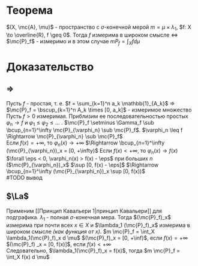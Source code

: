 # Теорема
$(X, \mc{A}, \mu)$ - пространство с $\sigma$-конечной мерой $m = \mu \times \lambda_1$, $f: X \to \overline{R}, f \geq 0$. Тогда $f$ измерима в широком смысле $\iff$ $\mc{P}_f$ - измеримо
и в этом случае $m P_f = \int_{X} f d \mu$
# Доказательство
## $\Rightarrow$
Пусть $f$ - простая, т. е. $f = \sum_{k=1}^n a_k \mathbb{1}_{A_k}$ $\Rightarrow$ $\mc{P}_f = \bscup_{k=1}^n A_k \times [0, a_k]$ - измеримое множество
Пусть $f > 0$ измеримая. Приблизим ее последовательностью простых $\varphi_n \to f$ и $\varphi_1 \leq \varphi_2 \leq ...$ . $\mc{P}_f \setminus \Gamma_f \sub \bcup_{n=1}^\infty \mc{P}_{\varphi_n} \sub \mc{P}_f$. $\varphi_n \leq f \Rightarrow \mc{P}_{\varphi_n} \sub \mc{P}_f$  
	Если $f(x) = +\infty$, то $\varphi_n(x) \to +\infty$ $\Rightarrow \bcup_{n=1}^\infty (\mc{P}_{\varphi_n})_x = [0, +\infty)$ 
	Если $f(x) < +\infty$, то $\varphi_n(x) \to f(x)$ $\forall \eps < 0, \varphi_n(x) > f(x) - \eps$ при больших $n$
	($\mc{P}_{\varphi_n})_x$ $\sup [0, f(x) - \eps]$ $\Rightarrow \bcup_{n=1}^\infty (\mc{P}_{\varphi_n})_x \sup [0, f(x))$  
#TODO вывод
## $\La$    
Применим [[Принцип Кавальери 1|принцип Кавальери]] для подграфика. $\lambda_1$ - полная $\sigma$-конечная мера. Тогда $(\mc{P}_f)_x$ измерима при почти всех $x \in X$ и $\lambda_1 (\mc{P}_f)_x$ измерима в широком смысле *(как функция от x)*. $m \mc{P}_f = \int_X \lambda_1(\mc{P}_f)_x d \mu$
	$(\mc{P}_f)_x = [0, +\inf)$, если $f(x) = +\infty$
	$(\mc{P}_f) _x = [0, f(x)]$, если $f(x) < +\infty$  
	Следовательно, $\lambda_1(\mc{P}_f)_x = f(x)$, тогда $m \mc{P}_f = \int_X f(x) d \mu$ 
